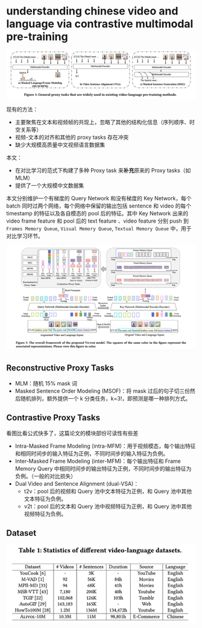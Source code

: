 # understanding chinese video and language via contrastive multimodal pre-training

![](images/2023-01-13-20-52-01.png)

现有的方法：

- 主要聚焦在文本和视频帧的共现上，忽略了其他的结构化信息（序列顺序、时空关系等）
- 视频-文本的对齐和其他的 proxy tasks 存在冲突
- 缺少大规模高质量中文视频语言数据集

本文：

- 在对比学习的范式下构建了多种 Proxy task 来**补充**原来的 Proxy tasks（如 MLM）
- 提供了一个大规模中文数据集

本文分别维护一个有梯度的 Query Network 和没有梯度的 Key Network，每个 batch 同时过两个网络，每个网络中保留的输出包括 sentence 和 video 的每个 timestamp 的特征以及各自模态的 pool 后的特征。其中 Key Network 出来的 video frame feature 和 pool 后的 text feature 、video feature 分别 push 到`Frames Memory Queue`, `Visual Memory Queue`, `Textual Memory Queue` 中，用于对比学习环节。

![](images/2023-01-13-20-56-34.png)

## Reconstructive Proxy Tasks

- MLM：随机 15% mask 词
- Masked Sentence Order Modeling (MSOF)：将 mask 过后的句子切三份然后随机排列，额外提供一个 k 分类任务，k=3!，即预测是哪一种排列方式。

## Contrastive Proxy Tasks

看图比看公式快多了，这篇论文的模块部份可读性有些差

- Intra-Masked Frame Modeling (intra-MFM)：用于视频模态，每个输出特征和相同时间步的输入特征为正例，不同时间步的输入特征为负例。
- Inter-Masked Frame Modeling (inter-MFM)：每个输出特征和 Frame Memory Query 中相同时间步的输出特征为正例，不同时间步的输出特征为负例。（一般的对比损失）
- Dual Video and Sentence Alignment (dual-VSA)：
  - t2v：pool 后的视频和 Query 池中文本特征为正例，和 Query 池中其他文本特征为负例。
  - v2t：pool 后的文本和 Query 池中视频特征为正例，和 Query 池中其他视频特征为负例。


## Dataset

![](images/2023-01-13-21-20-09.png)